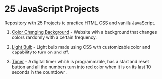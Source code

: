 # 25 JavaScript Projects

Repository with 25 Projects to practice HTML, CSS and vanilla JavaScript.

1. [Color Changing Background](https://vlexpha.github.io/25-js-projects/Background-Color-Change/) - Website with a background that changes colors randomly with a certain frequency.

2. [Light Bulb](https://vlexpha.github.io/25-js-projects/Light-Bulb/) - Light bulb made using CSS with customizable color and capability to turn on and off.

3. [Timer](https://vlexpha.github.io/25-js-projects/Timer/) - A digital timer which is programmable, has a start and reset button and all the numbers turn into red color when it is on its last 10 seconds in the countdown.
